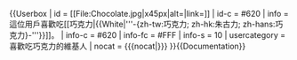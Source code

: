 {{Userbox
| id   = [[File:Chocolate.jpg|x45px|alt=|link=]]
| id-c = #620
| info    = 這位用戶喜歡吃[[巧克力|{{White|'''-{zh-tw:巧克力; zh-hk:朱古力; zh-hans:巧克力}-'''}}]]。
| info-c  = #620
| info-fc = #FFF
| info-s  = 10
| usercategory = 喜歡吃巧克力的維基人
| nocat = {{{nocat|}}}
}}<noinclude>{{Documentation}}</noinclude>